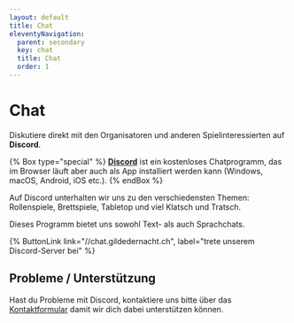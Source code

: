 ```yaml
---
layout: default
title: Chat
eleventyNavigation:
  parent: secondary
  key: chat
  title: Chat
  order: 1
---
```


# Chat

Diskutiere direkt mit den Organisatoren und anderen Spielinteressierten auf **Discord**.

{% Box type="special" %}
[**Discord**](https://discord.com/) ist ein kostenloses Chatprogramm, das im Browser läuft aber auch als App installiert werden kann (Windows, macOS, Android, iOS etc.).
{% endBox %}

Auf Discord unterhalten wir uns zu den verschiedensten Themen: Rollenspiele, Brettspiele, Tabletop und viel Klatsch und Tratsch.

Dieses Programm bietet uns sowohl Text- als auch Sprachchats.

{% ButtonLink link="//chat.gildedernacht.ch", label="trete unserem Discord-Server bei" %}

## Probleme / Unterstützung

Hast du Probleme mit Discord, kontaktiere uns bitte über das [Kontaktformular](/kontakt) damit wir dich dabei unterstützen können.
